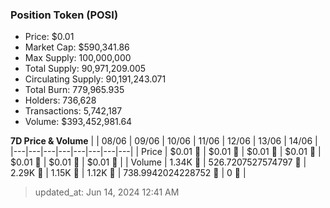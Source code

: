 
  ### Position Token (POSI)
  - Price: $0.01
  - Market Cap: $590,341.86
  - Max Supply: 100,000,000
  - Total Supply: 90,971,209.005
  - Circulating Supply: 90,191,243.071
  - Total Burn: 779,965.935
  - Holders: 736,628
  - Transactions: 5,742,187
  - Volume: $393,452,981.64

  **7D Price & Volume**
  | | 08&#x2F;06 | 09&#x2F;06 | 10&#x2F;06 | 11&#x2F;06 | 12&#x2F;06 | 13&#x2F;06 | 14&#x2F;06 |
  |---|---|---|---|---|---|---|---|
  | Price | $0.01 🚀 | $0.01 🔻 | $0.01 🔻 | $0.01 🔻 | $0.01 🚀 | $0.01 🔻 | $0.01 🔻 |
  | Volume | 1.34K 🔻 | 526.7207527574797 🔻 | 2.29K 🚀 | 1.15K 🔻 | 1.12K 🔻 | 738.9942024228752 🔻 | 0 🔻 |

  > updated_at: Jun 14, 2024 12:41 AM
